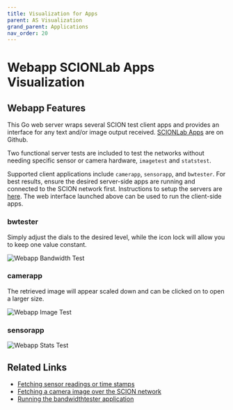 ```yaml
---
title: Visualization for Apps
parent: AS Visualization
grand_parent: Applications
nav_order: 20
---
```


# Webapp SCIONLab Apps Visualization

## Webapp Features

This Go web server wraps several SCION test client apps and provides an interface for any text and/or image output received. [SCIONLab Apps](http://github.com/netsec-ethz/scion-apps) are on Github.

Two functional server tests are included to test the networks without needing specific sensor or camera hardware, `imagetest` and `statstest`.

Supported client applications include `camerapp`, `sensorapp`, and `bwtester`. For best results, ensure the desired server-side apps are running and connected to the SCION network first. Instructions to setup the servers are [here](https://github.com/netsec-ethz/scion-apps). The web interface launched above can be used to run the client-side apps.

### bwtester

Simply adjust the dials to the desired level, while the icon lock will allow you to keep one value constant.

![Webapp Bandwidth Test](../images/webapp_bwtester.png?raw=true "Webapp Bandwidth Test")

### camerapp

The retrieved image will appear scaled down and can be clicked on to open a larger size.

![Webapp Image Test](../images/webapp_camerapp.png?raw=true "Webapp Image Test")

### sensorapp

![Webapp Stats Test](../images/webapp_sensorapp.png?raw=true "Webapp Stats Test")

## Related Links

* [Fetching sensor readings or time stamps](../apps/fetch_sensor_readings.md)
* [Fetching a camera image over the SCION network](../apps/access_camera.md)
* [Running the bandwidthtester application](../apps/bwtester.md)

